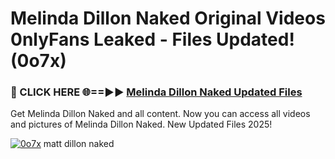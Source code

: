 # Melinda Dillon Naked Original Videos 0nlyFans Leaked - Files Updated! (0o7x)

<h3>🔴 CLICK HERE 🌐==►► <a href="https://tinyurl.com/up5wt9bj" rel="nofollow">Melinda Dillon Naked Updated Files</a></h3>

Get Melinda Dillon Naked and all content. Now you can access all videos and pictures of Melinda Dillon Naked. New Updated Files 2025!

[![0o7x](https://i.imgur.com/ABiUzMV.gif)](https://tinyurl.com/up5wt9bj)
matt dillon naked